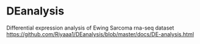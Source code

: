 # DEanalysis
Differential expression analysis of Ewing Sarcoma rna-seq dataset
https://github.com/Riyaaa1/DEanalysis/blob/master/docs/DE-analysis.html
